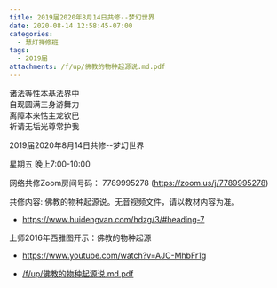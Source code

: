 ```yaml
---
title: 2019届2020年8月14日共修--梦幻世界
date: 2020-08-14 12:58:45-07:00
categories:
  - 慧灯禅修班
tags:
  - 2019届
attachments: /f/up/佛教的物种起源说.md.pdf
---
```

诸法等性本基法界中  
自现圆满三身游舞力  
离障本来怙主龙钦巴  
祈请无垢光尊常护我  

2019届2020年8月14日共修--梦幻世界

星期五 晚上7:00-10:00  

网络共修Zoom房间号码： 7789995278 (<https://zoom.us/j/7789995278>)

共修内容: 佛教的物种起源说。无音视频文件，请以教材内容为准。
  - <https://www.huidengvan.com/hdzg/3/#heading-7>

上师2016年西雅图开示：佛教的物种起源  
  - <https://www.youtube.com/watch?v=AJC-MhbFr1g>

- [/f/up/佛教的物种起源说.md.pdf](/f/up/佛教的物种起源说.md.pdf)